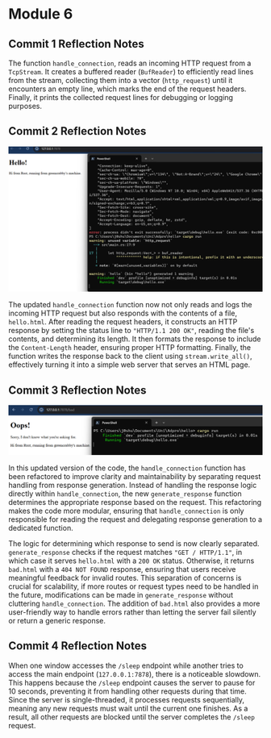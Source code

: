# Module 6
## Commit 1 Reflection Notes
The function `handle_connection`, reads an incoming HTTP request from a `TcpStream`. It creates a buffered reader (`BufReader`) to efficiently read lines from the stream, collecting them into a vector (`http_request`) until it encounters an empty line, which marks the end of the request headers. Finally, it prints the collected request lines for debugging or logging purposes.

## Commit 2 Reflection Notes
![](images/commit2.png)

The updated `handle_connection` function now not only reads and logs the incoming HTTP request but also responds with the contents of a file, `hello.html`. After reading the request headers, it constructs an HTTP response by setting the status line to `"HTTP/1.1 200 OK"`, reading the file's contents, and determining its length. It then formats the response to include the `Content-Length` header, ensuring proper HTTP formatting. Finally, the function writes the response back to the client using `stream.write_all()`, effectively turning it into a simple web server that serves an HTML page.

## Commit 3 Reflection Notes
![](images/commit3.png)

In this updated version of the code, the `handle_connection` function has been refactored to improve clarity and maintainability by separating request handling from response generation. Instead of handling the response logic directly within `handle_connection`, the new `generate_response` function determines the appropriate response based on the request. This refactoring makes the code more modular, ensuring that `handle_connection` is only responsible for reading the request and delegating response generation to a dedicated function.

The logic for determining which response to send is now clearly separated. `generate_response` checks if the request matches `"GET / HTTP/1.1"`, in which case it serves `hello.html` with a `200 OK` status. Otherwise, it returns `bad.html` with a `404 NOT FOUND` response, ensuring that users receive meaningful feedback for invalid routes. This separation of concerns is crucial for scalability, if more routes or request types need to be handled in the future, modifications can be made in `generate_response` without cluttering `handle_connection`. The addition of `bad.html` also provides a more user-friendly way to handle errors rather than letting the server fail silently or return a generic response.

## Commit 4 Reflection Notes
When one window accesses the `/sleep` endpoint while another tries to access the main endpoint (`127.0.0.1:7878`), there is a noticeable slowdown. This happens because the `/sleep` endpoint causes the server to pause for 10 seconds, preventing it from handling other requests during that time. Since the server is single-threaded, it processes requests sequentially, meaning any new requests must wait until the current one finishes. As a result, all other requests are blocked until the server completes the `/sleep` request.